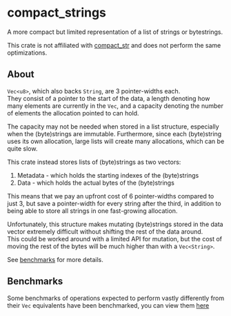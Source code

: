 # compact_strings

A more compact but limited representation of a list of strings or bytestrings.

This crate is not affiliated with [compact_str](https://github.com/ParkMyCar/compact_str)
and does not perform the same optimizations.

## About

`Vec<u8>`, which also backs `String`, are 3 pointer-widths each.  
They consist of a pointer to the start of the data, a length denoting how many elements
are currently in the `Vec`, and a capacity denoting the number of elements the
allocation pointed to can hold.

The capacity may not be needed when stored in a list structure, especially when
the (byte)strings are immutable. Furthermore, since each (byte)string uses its
own allocation, large lists will create many allocations, which can be quite slow.

This crate instead stores lists of (byte)strings as two vectors:  
1. Metadata - which holds the starting indexes of the (byte)strings
2. Data - which holds the actual bytes of the (byte)strings

This means that we pay an upfront cost of 6 pointer-widths compared to just 3,
but save a pointer-width for every string after the third, in addition to 
being able to store all strings in one fast-growing allocation.

Unfortunately, this structure makes mutating (byte)strings stored in the data vector
extremely difficult without shifting the rest of the data around.  
This could be worked around with a limited API for mutation, but the cost of
moving the rest of the bytes will be much higher than with a `Vec<String>`.  

See [benchmarks](benchmarks/BENCHMARKS.md) for more details.

## Benchmarks

Some benchmarks of operations expected to perform vastly differently from their
`Vec` equivalents have been benchmarked, you can view them [here](benchmarks/BENCHMARKS.md)
